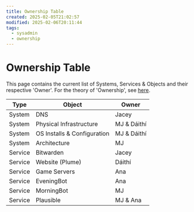 ```yaml
---
title: Ownership Table
created: 2025-02-05T21:02:57
modified: 2025-02-06T20:11:44
tags:
  - sysadmin
  - ownership
---
```


# Ownership Table

This page contains the current list of Systems, Services & Objects and their respective 'Owner'. For the theory of 'Ownership', see [here](./).

| Type    | Object                      | Owner       |
| ------- | --------------------------- | ----------- |
| System  | DNS                         | Jacey       |
| System  | Physical Infrastructure     | MJ & Dáithí |
| System  | OS Installs & Configuration | MJ & Dáithí |
| System  | Architecture                | MJ          |
| Service | Bitwarden                   | Jacey       |
| Service | Website (Plume)             | Dáithí      |
| Service | Game Servers                | Ana         |
| Service | EveningBot                  | Ana         |
| Service | MorningBot                  | MJ          |
| Service | Plausible                   | MJ & Ana    |
